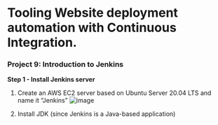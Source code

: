 # Tooling Website deployment automation with Continuous Integration.
### Project 9: Introduction to Jenkins
**Step 1 - Install Jenkins server**
1. Create an AWS EC2 server based on Ubuntu Server 20.04 LTS and name it “Jenkins” 
  ![image](https://user-images.githubusercontent.com/53876750/111547840-13084100-877a-11eb-914f-8d8512075874.png)

2. Install JDK (since Jenkins is a Java-based application)
